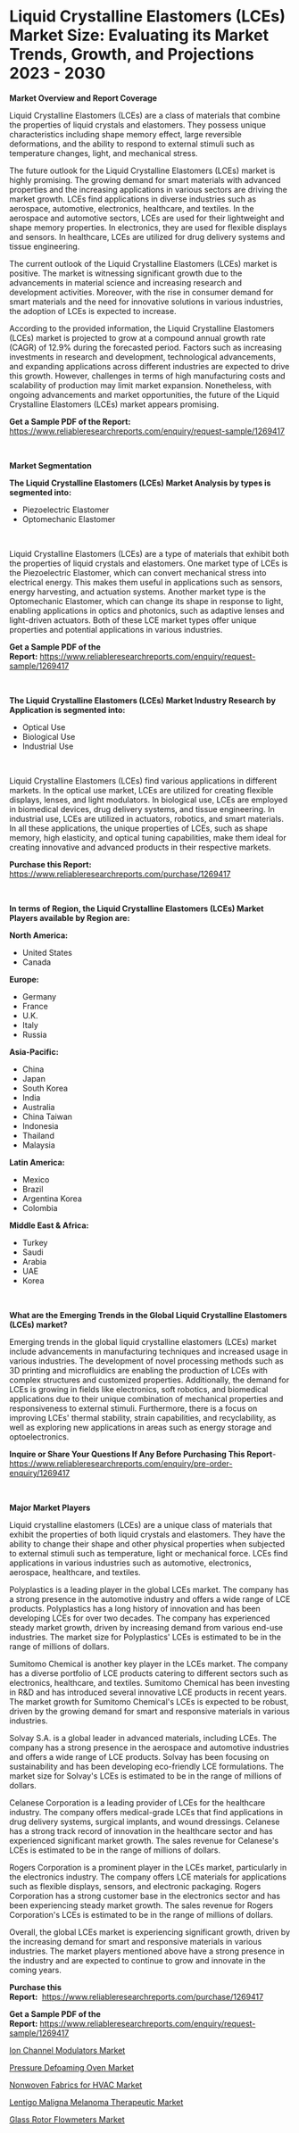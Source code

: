 <p><h1>Liquid Crystalline Elastomers (LCEs) Market Size: Evaluating its Market Trends, Growth, and Projections 2023 - 2030</h1></p><p><strong>Market Overview and Report Coverage</strong></p>
<p><p>Liquid Crystalline Elastomers (LCEs) are a class of materials that combine the properties of liquid crystals and elastomers. They possess unique characteristics including shape memory effect, large reversible deformations, and the ability to respond to external stimuli such as temperature changes, light, and mechanical stress.</p><p>The future outlook for the Liquid Crystalline Elastomers (LCEs) market is highly promising. The growing demand for smart materials with advanced properties and the increasing applications in various sectors are driving the market growth. LCEs find applications in diverse industries such as aerospace, automotive, electronics, healthcare, and textiles. In the aerospace and automotive sectors, LCEs are used for their lightweight and shape memory properties. In electronics, they are used for flexible displays and sensors. In healthcare, LCEs are utilized for drug delivery systems and tissue engineering.</p><p>The current outlook of the Liquid Crystalline Elastomers (LCEs) market is positive. The market is witnessing significant growth due to the advancements in material science and increasing research and development activities. Moreover, with the rise in consumer demand for smart materials and the need for innovative solutions in various industries, the adoption of LCEs is expected to increase.</p><p>According to the provided information, the Liquid Crystalline Elastomers (LCEs) market is projected to grow at a compound annual growth rate (CAGR) of 12.9% during the forecasted period. Factors such as increasing investments in research and development, technological advancements, and expanding applications across different industries are expected to drive this growth. However, challenges in terms of high manufacturing costs and scalability of production may limit market expansion. Nonetheless, with ongoing advancements and market opportunities, the future of the Liquid Crystalline Elastomers (LCEs) market appears promising.</p></p>
<p><strong>Get a Sample PDF of the Report:</strong> <a href="https://www.reliableresearchreports.com/enquiry/request-sample/1269417">https://www.reliableresearchreports.com/enquiry/request-sample/1269417</a></p>
<p>&nbsp;</p>
<p><strong>Market Segmentation</strong></p>
<p><strong>The Liquid Crystalline Elastomers (LCEs) Market Analysis by types is segmented into:</strong></p>
<p><ul><li>Piezoelectric Elastomer</li><li>Optomechanic Elastomer</li></ul></p>
<p>&nbsp;</p>
<p><p>Liquid Crystalline Elastomers (LCEs) are a type of materials that exhibit both the properties of liquid crystals and elastomers. One market type of LCEs is the Piezoelectric Elastomer, which can convert mechanical stress into electrical energy. This makes them useful in applications such as sensors, energy harvesting, and actuation systems. Another market type is the Optomechanic Elastomer, which can change its shape in response to light, enabling applications in optics and photonics, such as adaptive lenses and light-driven actuators. Both of these LCE market types offer unique properties and potential applications in various industries.</p></p>
<p><strong>Get a Sample PDF of the Report:</strong>&nbsp;<a href="https://www.reliableresearchreports.com/enquiry/request-sample/1269417">https://www.reliableresearchreports.com/enquiry/request-sample/1269417</a></p>
<p>&nbsp;</p>
<p><strong>The Liquid Crystalline Elastomers (LCEs) Market Industry Research by Application is segmented into:</strong></p>
<p><ul><li>Optical Use</li><li>Biological Use</li><li>Industrial Use</li></ul></p>
<p>&nbsp;</p>
<p><p>Liquid Crystalline Elastomers (LCEs) find various applications in different markets. In the optical use market, LCEs are utilized for creating flexible displays, lenses, and light modulators. In biological use, LCEs are employed in biomedical devices, drug delivery systems, and tissue engineering. In industrial use, LCEs are utilized in actuators, robotics, and smart materials. In all these applications, the unique properties of LCEs, such as shape memory, high elasticity, and optical tuning capabilities, make them ideal for creating innovative and advanced products in their respective markets.</p></p>
<p><strong>Purchase this Report:</strong>&nbsp; <a href="https://www.reliableresearchreports.com/purchase/1269417">https://www.reliableresearchreports.com/purchase/1269417</a></p>
<p>&nbsp;</p>
<p><strong>In terms of Region, the Liquid Crystalline Elastomers (LCEs) Market Players available by Region are:</strong></p>
<p>
    <p> <strong> North America: </strong>
        <ul>
            <li>United States</li>
            <li>Canada</li>
        </ul>
        </p> 
    <p> <strong> Europe: </strong>
        <ul>
            <li>Germany</li>
            <li>France</li>
            <li>U.K.</li>
            <li>Italy</li>
            <li>Russia</li>
        </ul>
        </p> 
    <p> <strong> Asia-Pacific: </strong>
        <ul>
            <li>China</li>
            <li>Japan</li>
            <li>South Korea</li>
            <li>India</li>
            <li>Australia</li>
            <li>China Taiwan</li>
            <li>Indonesia</li>
            <li>Thailand</li>
            <li>Malaysia</li>
        </ul>
        </p> 
    <p> <strong> Latin America: </strong>
        <ul>
            <li>Mexico</li>
            <li>Brazil</li>
            <li>Argentina Korea</li>
            <li>Colombia</li>
        </ul>
        </p> 
    <p> <strong> Middle East & Africa: </strong>
        <ul>
            <li>Turkey</li>
            <li>Saudi</li>
            <li>Arabia</li>
            <li>UAE</li>
            <li>Korea</li>
        </ul>
    </p>
    </p>
<p>&nbsp;</p>
<p><strong>What are the Emerging Trends in the Global Liquid Crystalline Elastomers (LCEs) market?</strong></p>
<p><p>Emerging trends in the global liquid crystalline elastomers (LCEs) market include advancements in manufacturing techniques and increased usage in various industries. The development of novel processing methods such as 3D printing and microfluidics are enabling the production of LCEs with complex structures and customized properties. Additionally, the demand for LCEs is growing in fields like electronics, soft robotics, and biomedical applications due to their unique combination of mechanical properties and responsiveness to external stimuli. Furthermore, there is a focus on improving LCEs' thermal stability, strain capabilities, and recyclability, as well as exploring new applications in areas such as energy storage and optoelectronics.</p></p>
<p><strong>Inquire or Share Your Questions If Any Before Purchasing This Report</strong>- <a href="https://www.reliableresearchreports.com/enquiry/pre-order-enquiry/1269417">https://www.reliableresearchreports.com/enquiry/pre-order-enquiry/1269417</a></p>
<p>&nbsp;</p>
<p><strong>Major Market Players</strong></p>
<p><p>Liquid crystalline elastomers (LCEs) are a unique class of materials that exhibit the properties of both liquid crystals and elastomers. They have the ability to change their shape and other physical properties when subjected to external stimuli such as temperature, light or mechanical force. LCEs find applications in various industries such as automotive, electronics, aerospace, healthcare, and textiles.</p><p>Polyplastics is a leading player in the global LCEs market. The company has a strong presence in the automotive industry and offers a wide range of LCE products. Polyplastics has a long history of innovation and has been developing LCEs for over two decades. The company has experienced steady market growth, driven by increasing demand from various end-use industries. The market size for Polyplastics' LCEs is estimated to be in the range of millions of dollars.</p><p>Sumitomo Chemical is another key player in the LCEs market. The company has a diverse portfolio of LCE products catering to different sectors such as electronics, healthcare, and textiles. Sumitomo Chemical has been investing in R&D and has introduced several innovative LCE products in recent years. The market growth for Sumitomo Chemical's LCEs is expected to be robust, driven by the growing demand for smart and responsive materials in various industries.</p><p>Solvay S.A. is a global leader in advanced materials, including LCEs. The company has a strong presence in the aerospace and automotive industries and offers a wide range of LCE products. Solvay has been focusing on sustainability and has been developing eco-friendly LCE formulations. The market size for Solvay's LCEs is estimated to be in the range of millions of dollars.</p><p>Celanese Corporation is a leading provider of LCEs for the healthcare industry. The company offers medical-grade LCEs that find applications in drug delivery systems, surgical implants, and wound dressings. Celanese has a strong track record of innovation in the healthcare sector and has experienced significant market growth. The sales revenue for Celanese's LCEs is estimated to be in the range of millions of dollars.</p><p>Rogers Corporation is a prominent player in the LCEs market, particularly in the electronics industry. The company offers LCE materials for applications such as flexible displays, sensors, and electronic packaging. Rogers Corporation has a strong customer base in the electronics sector and has been experiencing steady market growth. The sales revenue for Rogers Corporation's LCEs is estimated to be in the range of millions of dollars.</p><p>Overall, the global LCEs market is experiencing significant growth, driven by the increasing demand for smart and responsive materials in various industries. The market players mentioned above have a strong presence in the industry and are expected to continue to grow and innovate in the coming years.</p></p>
<p><strong>Purchase this Report:</strong>&nbsp;&nbsp;<a href="https://www.reliableresearchreports.com/purchase/1269417">https://www.reliableresearchreports.com/purchase/1269417</a></p>
<p></p>
<p><strong>Get a Sample PDF of the Report:</strong>&nbsp;<a href="https://www.reliableresearchreports.com/enquiry/request-sample/1269417">https://www.reliableresearchreports.com/enquiry/request-sample/1269417</a></p>
<p><p><a href="https://medium.com/@nicholasgarcia1914/ion-channel-modulators-market-research-report-its-history-and-forecast-2023-to-2030-ecf3ad69fad3">Ion Channel Modulators Market</a></p><p><a href="https://www.linkedin.com/pulse/pressure-defoaming-oven-market-size-2023-2030-global-juq5c/">Pressure Defoaming Oven Market</a></p><p><a href="https://github.com/prosalinda88/Market-Research-Report-List-1/blob/main/nonwoven-fabrics-for-hvac-market.md">Nonwoven Fabrics for HVAC Market</a></p><p><a href="https://github.com/amae102299/Market-Research-Report-List-1/blob/main/lentigo-maligna-melanoma-therapeutic-market.md">Lentigo Maligna Melanoma Therapeutic Market</a></p><p><a href="https://www.linkedin.com/pulse/glass-rotor-flowmeters-market-size-growth-forecast-from-2023-rh0we/">Glass Rotor Flowmeters Market</a></p></p>